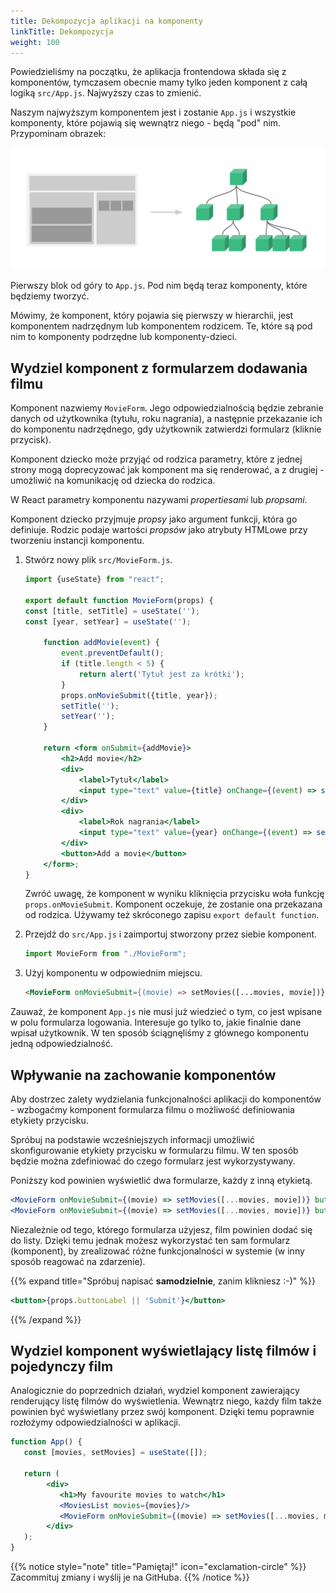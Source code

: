 ```yaml
---
title: Dekompozycja aplikacji na komponenty
linkTitle: Dekompozycja
weight: 100
---
```


Powiedzieliśmy na początku, że aplikacja frontendowa składa się z komponentów, tymczasem
obecnie mamy tylko jeden komponent z całą logiką `src/App.js`. Najwyższy czas to zmienić.

Naszym najwyższym komponentem jest i zostanie `App.js` i wszystkie komponenty, które
pojawią się wewnątrz niego - będą "pod" nim. Przypominam obrazek:

![](intro-components.png)

Pierwszy blok od góry to `App.js`. Pod nim będą teraz komponenty, które będziemy tworzyć.

Mówimy, że komponent, który pojawia się pierwszy w hierarchii, jest komponentem nadrzędnym
lub komponentem rodzicem. Te, które są pod nim to komponenty podrzędne lub
komponenty-dzieci.

## Wydziel komponent z formularzem dodawania filmu

Komponent nazwiemy `MovieForm`. Jego odpowiedzialnością będzie zebranie danych
od użytkownika (tytułu, roku nagrania), a następnie przekazanie ich do komponentu nadrzędnego,
gdy użytkownik zatwierdzi formularz (kliknie przycisk).

Komponent dziecko może przyjąć od rodzica parametry, które z jednej strony mogą
doprecyzować jak komponent ma się renderować, a z drugiej - umożliwić na komunikację od dziecka do rodzica.

W React parametry komponentu nazywami _propertiesami_ lub _propsami_.

Komponent dziecko przyjmuje _propsy_ jako argument funkcji, która go definiuje.
Rodzic podaje wartości _propsów_ jako atrybuty HTMLowe przy tworzeniu instancji komponentu.

1. Stwórz nowy plik `src/MovieForm.js`.
   ```jsx
   import {useState} from "react";
   
   export default function MovieForm(props) {
   const [title, setTitle] = useState('');
   const [year, setYear] = useState('');
   
       function addMovie(event) {
           event.preventDefault();
           if (title.length < 5) {
               return alert('Tytuł jest za krótki');
           }
           props.onMovieSubmit({title, year});
           setTitle('');
           setYear('');
       }
   
       return <form onSubmit={addMovie}>
           <h2>Add movie</h2>
           <div>
               <label>Tytuł</label>
               <input type="text" value={title} onChange={(event) => setTitle(event.target.value)}/>
           </div>
           <div>
               <label>Rok nagrania</label>
               <input type="text" value={year} onChange={(event) => setYear(event.target.value)}/>
           </div>
           <button>Add a movie</button>
       </form>;
   }
   ```
   Zwróć uwagę, że komponent w wyniku kliknięcia przycisku woła funkcję `props.onMovieSubmit`.
   Komponent oczekuje, że zostanie ona przekazana od rodzica. Używamy też skróconego zapisu
   `export default function`.

1. Przejdź do `src/App.js` i zaimportuj stworzony przez siebie komponent.
   ```js
   import MovieForm from "./MovieForm";
   ```
1. Użyj komponentu w odpowiednim miejscu.
   ```html
   <MovieForm onMovieSubmit={(movie) => setMovies([...movies, movie])}/>
   ```

Zauważ, że komponent `App.js` nie musi już wiedzieć o tym, co jest wpisane w polu
formularza logowania. Interesuje go tylko to, jakie finalnie dane wpisał użytkownik. W ten sposób
ściągnęliśmy z głównego komponentu jedną odpowiedzialność.

## Wpływanie na zachowanie komponentów

Aby dostrzec zalety wydzielania funkcjonalności aplikacji do komponentów - wzbogaćmy
komponent formularza filmu o możliwość definiowania etykiety przycisku.

Spróbuj na podstawie wcześniejszych informacji umożliwić skonfigurowanie
etykiety przycisku w formularzu filmu. W ten sposób będzie można zdefiniować do czego
formularz jest wykorzystywany.

Poniższy kod powinien wyświetlić dwa formularze, każdy z inną etykietą.

```jsx
<MovieForm onMovieSubmit={(movie) => setMovies([...movies, movie])} buttonLabel="Add a movie"/>
<MovieForm onMovieSubmit={(movie) => setMovies([...movies, movie])} buttonLabel="Search for a movie"/>
```

Niezależnie od tego, którego formularza użyjesz, film powinien dodać się do listy.
Dzięki temu jednak możesz wykorzystać ten sam formularz (komponent), by zrealizować
różne funkcjonalności w systemie (w inny sposób reagować na zdarzenie).

{{% expand title="Spróbuj napisać **samodzielnie**, zanim klikniesz :-)" %}}

```jsx
<button>{props.buttonLabel || 'Submit'}</button>
```

{{% /expand %}}

## Wydziel komponent wyświetlający listę filmów i pojedynczy film

Analogicznie do poprzednich działań, wydziel komponent zawierający renderujący
listę filmów do wyświetlenia. Wewnątrz niego, każdy film także powinien być wyświetlany
przez swój komponent. Dzięki temu poprawnie rozłożymy odpowiedzialności w aplikacji.

```jsx
function App() {
   const [movies, setMovies] = useState([]);

   return (
        <div>
           <h1>My favourite movies to watch</h1>
           <MoviesList movies={movies}/>
           <MovieForm onMovieSubmit={(movie) => setMovies([...movies, movie])} buttonLabel="Add a movie"/>
        </div>
   );
}
```

{{% notice style="note" title="Pamiętaj!" icon="exclamation-circle" %}}
Zacommituj zmiany i wyślij je na GitHuba.
{{% /notice %}}
